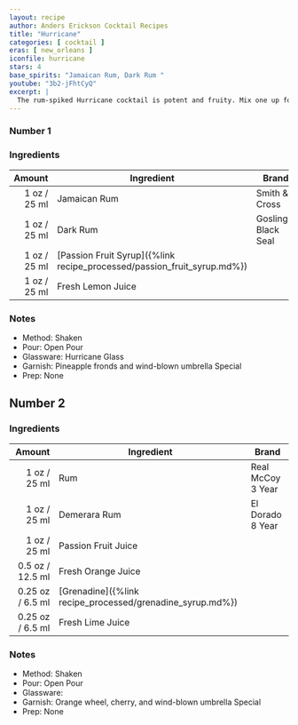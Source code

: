 ```yaml
---
layout: recipe
author: Anders Erickson Cocktail Recipes
title: "Hurricane"
categories: [ cocktail ]
eras: [ new_orleans ]
iconfile: hurricane
stars: 4
base_spirits: "Jamaican Rum, Dark Rum "
youtube: "3b2-jFhtCyQ"
excerpt: |
  The rum-spiked Hurricane cocktail is potent and fruity. Mix one up for a trip to New Orleans without the plane ticket.
---
```


<div class="subrecipe" markdown="1">

### Number 1

### Ingredients

| Amount | Ingredient                                                    | Brand                |
| -----: | ------------------------------------------------------------- | -------------------- |
|   1 oz / 25 ml | Jamaican Rum                                                  | Smith & Cross        |
|   1 oz / 25 ml | Dark Rum                                                      | Gosling's Black Seal |
|   1 oz / 25 ml | [Passion Fruit Syrup]({%link recipe_processed/passion_fruit_syrup.md%}) |
|   1 oz / 25 ml | Fresh Lemon Juice                                             |

### Notes

- Method: Shaken
- Pour: Open Pour
- Glassware: Hurricane Glass
- Garnish: Pineapple fronds and wind-blown umbrella Special
- Prep: None

</div>
<div class="subrecipe" markdown="1">

## Number 2

### Ingredients

|  Amount | Ingredient                                      | Brand             |
| ------: | ----------------------------------------------- | ----------------- |
|    1 oz / 25 ml | Rum                                             | Real McCoy 3 Year |
|    1 oz / 25 ml | Demerara Rum                                    | El Dorado 8 Year  |
|    1 oz / 25 ml | Passion Fruit Juice                             |
|  0.5 oz / 12.5 ml | Fresh Orange Juice                              |
| 0.25 oz / 6.5 ml | [Grenadine]({%link recipe_processed/grenadine_syrup.md%}) |
| 0.25 oz / 6.5 ml | Fresh Lime Juice                                |

### Notes

- Method: Shaken
- Pour: Open Pour
- Glassware:
- Garnish: Orange wheel, cherry, and wind-blown umbrella Special
- Prep: None

</div>
